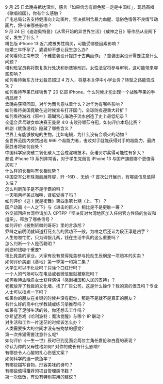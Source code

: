9 月 25 日孟晚舟抵达深圳，感言「如果信念有颜色那一定是中国红」，现场高唱《歌唱祖国》，你有什么感触？  
广电总局公告支持健康向上动画片，坚决抵制含暴力血腥、低俗色情等不良情节动画片，将带来哪些影响？  
9 月 24 日《迪迦奥特曼》《从零开始的异世界生活》《成神之日》等作品从全网下架，发生了什么？  
粉色版 iPhone 13 近六成被男性购买，可能受哪些因素影响？  
结婚三年怀孕了，婆婆却不想让我生怎么办?  
如何看待江南布衣「不雅童装设计提炼于古典画作」？童装图案设计需要注意什么问题？  
塔利班官员称将恢复执行处决和断肢等刑罚，女性法官将参与审判，这可能带来哪些影响？  
如何看待新东方计划裁员超过 4 万人，将基本关停中小学业务？转型之路能否成功？  
如何看待苹果已经销售了 20 亿部 iPhone，什么时候才能出现一个战胜苹果的手机品牌？  
孟晚舟获释回国，对华为而言意味着什么？对华为有哪些影响？  
如何看待美国竟敢在这时候宣布打开国门，全球防疫迎重大转折？  
如何看待游戏《原神》珊瑚宫心海池子流水创造了史上最低纪录？  
全运会乒乓球女单决赛王曼昱 4:0 击败孙颖莎夺冠，如何评价本场比赛？  
韩剧《鱿鱼游戏》隐藏了哪些含义？  
世界上有能够放电的生物，比如电鳗，为什么没有会喷火的动物？  
全世界范围内突然出现 666 个超能力者，击败对手就能获得对手的超能力，最终获胜者将如何自处？  
中国科学家突破二氧化碳人工合成淀粉技术，获诺贝尔奖得可能性有多大？  
都说 iPhone 13 系列非常香，对于学生党而言 iPhone 13 与国产旗舰哪个更值得买呢？  
什么样的长相叫有长相优势？  
中国空军公布珠海航展阵容，歼 -16D 、无侦 -7 首次公开展示，有哪些信息值得关注？  
怎么判断孩子是不是学霸的料？  
一天喝两杯美式咖啡，肾脏受得了吗？  
如何评价《这！就是街舞》第四季第七期（上、下）？  
国产动画《一人之下》与《进击的巨人》相比是不是更胜一筹？  
外交部回应台湾申请加入 CPTPP「坚决反对台湾地区加入任何官方性质的协议和组织」，释放了哪些信号？  
如何评价《披荆斩棘的哥哥》里的言承旭？  
乔峰之前明明就知道打死玄苦的武功不一般，为啥之后还认为段正淳是凶手？  
人生匆匆忙忙，只为碎银几两，钱在生活中真的这么重要吗？  
怎么判断一个人是否聪明？  
前途和钱哪个重要?  
相比晁盖的家业，大家有没有觉得晁盖参与抢劫生辰纲是一项赔本的买卖？  
如何评价美剧《基地》第一季第一和第二集？  
大学生可以不化妆吗？只涂个口红行吗？  
一个人的气场可以在电话或者微信里就被察觉吗？  
如何看待孟晚舟女士获释演讲「感谢祖国和人民的支持」？  
老板放弃了我做的文化墙，找了广告公司，这是什么操作？我的真的很丑吗？专业人士可以指点一下吗？  
如果你的朋友在关键的时候并没有挺你，那是不是就不是真正的朋友？  
有什么好的高中化学教辅或练习册推荐吗？  
如果有了足够生活的钱，你还想去工作吗？  
你希望游戏《哈利波特：魔法觉醒》与哪个 IP 联动？  
对生活和工作一片迷茫的时候该怎么办？  
人类需要多大的空间才没有被拘禁的感觉?  
第一次养猫需要注意什么呢?  
如何评价《一生一世》辰时已到见面会两位主角任嘉伦和白鹿的表现？  
你认为你的父母性格如何? 对你的成长有什么影响?  
有哪些令人心酸的扎心伤感文案？  
如何科学的选一款鱼竿？  
有哪些描写食物，形容美味的诗句？  
有哪些值得推荐的项目管理类书籍？  
第一次做饭，有没有特别实用的建议？  
